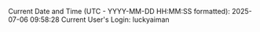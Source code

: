 Current Date and Time (UTC - YYYY-MM-DD HH:MM:SS formatted): 2025-07-06 09:58:28
Current User's Login: luckyaiman
